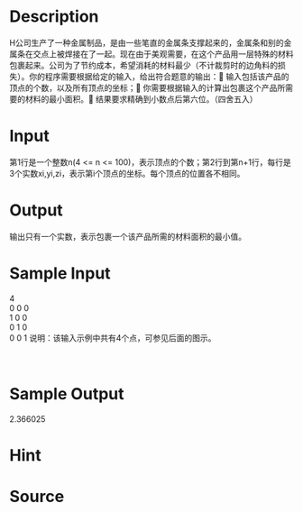 
# Description

<div class="content"><p>H公司生产了一种金属制品，是由一些笔直的金属条支撑起来的，金属条和别的金属条在交点上被焊接在了一起。现在由于美观需要，在这个产品用一层特殊的材料包裹起来。公司为了节约成本，希望消耗的材料最少（不计裁剪时的边角料的损失）。你的程序需要根据给定的输入，给出符合题意的输出： 输入包括该产品的顶点的个数，以及所有顶点的坐标； 你需要根据输入的计算出包裹这个产品所需要的材料的最小面积。 结果要求精确到小数点后第六位。（四舍五入）</p></div>

# Input

<div class="content"><p>第1行是一个整数n(4 &lt;= n &lt;= 100)，表示顶点的个数；第2行到第n+1行，每行是3个实数xi,yi,zi，表示第i个顶点的坐标。每个顶点的位置各不相同。</p></div>

# Output

<div class="content"><p>输出只有一个实数，表示包裹一个该产品所需的材料面积的最小值。</p></div>

# Sample Input

<div class="content"><span class="sampledata">4<br/>
0 0 0<br/>
1 0 0<br/>
0 1 0<br/>
0 0 1	说明：该输入示例中共有4个点，可参见后面的图示。<br/>
<br/>
<br/>
</span></div>

# Sample Output

<div class="content"><span class="sampledata">2.366025<br/>
</span></div>

# Hint

<div class="content"><p></p></div>

# Source

<div class="content"><p><a href="problemset.php?search="></a></p></div>

